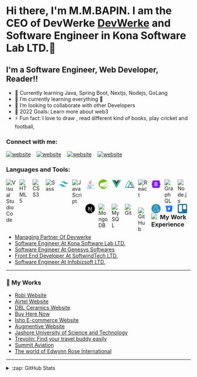 # Hi there, I'm M.M.BAPIN. I am the CEO of DevWerke [DevWerke] and Software Engineer in Kona Software Lab LTD.👋 

<!-- [![YouTube Channel Subscribers](https://img.shields.io/youtube/channel/subscribers/UCDCHcqyeQgJ-jVSd6VJkbCw?logo=youtube&logoColor=red&style=for-the-badge)][youtube]
[![Website](https://img.shields.io/website?label=codeSTACKr.com&style=for-the-badge&url=https%3A%2F%2Fcodestackr.com)](https://codestackr.com)
[![Twitter Follow](https://img.shields.io/twitter/follow/codeSTACKr?color=1DA1F2&logo=twitter&style=for-the-badge)](https://twitter.com/intent/follow?original_referer=https%3A%2F%2Fgithub.com%2FcodeSTACKr&screen_name=codeSTACKr)

[![Visual Studio Marketplace Rating (Stars)](https://img.shields.io/visual-studio-marketplace/stars/codestackr.codestackr-theme?label=codeSTACKr%20VS%20Code%20Theme&logo=visualstudiocode&logoColor=ff652f&style=for-the-badge)](https://marketplace.visualstudio.com/items?itemName=codestackr.codestackr-theme)
[![Become A VS Code SuperHero](https://img.shields.io/badge/-Become%20A%20VS%20Code%20SuperHero%20%E2%86%92-gray.svg?colorB=ff652f&style=for-the-badge)](https://vsCodeHero.com) -->


## I'm a Software Engineer, Web Developer, Reader!!

- 🔭 Currently learning Java, Spring Boot, Nextjs, Nodejs, GoLang
- 🌱 I’m currently learning everything 🤣
- 👯 I’m looking to collaborate with other Developers
- 🥅 2022 Goals: Learn more about web3
- ⚡ Fun fact: I love to draw , read different kind of books, play cricket and football,
<!-- - 😻 Check out the NFT collection I created: [CodeCats](https://opensea.io/collection/codecats?search[sortAscending]=true&search[sortBy]=PRICE&search[toggles][0]=BUY_NOW) -->

### Connect with me:

[![website](https://img.icons8.com/fluency/26/000000/domain.png)](https://devwerke.com/)
&nbsp;&nbsp;
[![website](https://img.icons8.com/color/26/000000/facebook-new.png)](https://www.facebook.com/mmbapin)
&nbsp;&nbsp;
[![website](https://img.icons8.com/external-justicon-lineal-color-justicon/26/000000/external-linkedin-social-media-justicon-lineal-color-justicon.png)](https://www.linkedin.com/in/m-m-bapin-66ab3b146/)
&nbsp;&nbsp;
[![website](https://img.icons8.com/fluency/26/000000/instagram-new.png)](https://www.instagram.com/mmbapin/)


### Languages and Tools:

<img align="left" alt="Visual Studio Code" width="26px" src="https://cdn.jsdelivr.net/gh/devicons/devicon/icons/vscode/vscode-original.svg" style="padding-right:10px; margin-bottom: 10px" />
<img align="left" alt="HTML5" width="26px" src="https://cdn.jsdelivr.net/gh/devicons/devicon/icons/html5/html5-original.svg" style="padding-right:10px;" />
<img align="left" alt="CSS3" width="26px" src="https://cdn.jsdelivr.net/gh/devicons/devicon/icons/css3/css3-original.svg" style="padding-right:10px;" />
<img align="left" alt="Sass" width="26px" src="https://cdn.jsdelivr.net/gh/devicons/devicon/icons/sass/sass-original.svg" style="padding-right:10px;" />
<img align="left" alt="Tailwind Css" width="26px" src="https://github.com/devicons/devicon/blob/v2.14.0/icons/tailwindcss/tailwindcss-plain.svg" style="padding-right:10px;" />
<img align="left" alt="JavaScript" width="26px" src="https://cdn.jsdelivr.net/gh/devicons/devicon/icons/javascript/javascript-original.svg" style="padding-right:10px;" />
<img align="left" alt="Java" width="26px" src="https://github.com/devicons/devicon/blob/v2.14.0/icons/java/java-original.svg" style="padding-right:10px;" />
<img align="left" alt="Spring Boot" width="26px" src="https://github.com/devicons/devicon/blob/v2.14.0/icons/spring/spring-original.svg" style="padding-right:10px;" />
<img align="left" alt="Vue Js" width="26px" src="https://github.com/devicons/devicon/blob/v2.14.0/icons/vuejs/vuejs-original.svg" style="padding-right:10px;" />
<img align="left" alt="Nuxt Js" width="26px" src="https://github.com/devicons/devicon/blob/v2.14.0/icons/nuxtjs/nuxtjs-original.svg" style="padding-right:10px;" />
<img align="left" alt="React" width="26px" src="https://cdn.jsdelivr.net/gh/devicons/devicon/icons/react/react-original.svg" style="padding-right:10px;" />
<img align="left" alt="Bootstrap" width="26px" src="https://github.com/devicons/devicon/blob/v2.14.0/icons/bootstrap/bootstrap-original.svg" style="padding-right:10px;" />
<img align="left" alt="GraphQL" width="26px" src="https://cdn.jsdelivr.net/gh/devicons/devicon/icons/graphql/graphql-plain.svg" style="padding-right:10px;" />
<img align="left" alt="Node.js" width="26px" src="https://cdn.jsdelivr.net/gh/devicons/devicon/icons/nodejs/nodejs-original.svg" style="padding-right:10px;" />
<img align="left" alt="Next" width="26px" src="https://github.com/devicons/devicon/blob/v2.14.0/icons/nextjs/nextjs-original.svg" style="padding-right:10px;" />
<img align="left" alt="MongoDB" width="26px" src="https://cdn.jsdelivr.net/gh/devicons/devicon/icons/mongodb/mongodb-original.svg" style="padding-right:10px;" />
<img align="left" alt="MySQL" width="26px" src="https://cdn.jsdelivr.net/gh/devicons/devicon/icons/mysql/mysql-original.svg" style="padding-right:10px;" />
<img align="left" alt="Git" width="26px" src="https://cdn.jsdelivr.net/gh/devicons/devicon/icons/git/git-original.svg" style="padding-right:10px;" />
<img align="left" alt="GitHub" width="26px" src="https://user-images.githubusercontent.com/3369400/139447912-e0f43f33-6d9f-45f8-be46-2df5bbc91289.png" style="padding-right:10px; padding-top:10px" />
<img align="left" alt="Yarn" width="26px" src="https://github.com/devicons/devicon/blob/v2.14.0/icons/yarn/yarn-original.svg" style="padding-right:10px;" />
<img align="left" alt="Bitbucket" width="26px" src="https://github.com/devicons/devicon/blob/v2.14.0/icons/bitbucket/bitbucket-original.svg" style="padding-right:10px;" />
<img align="left" alt="Trello" width="26px" src="https://github.com/devicons/devicon/blob/v2.14.0/icons/trello/trello-plain.svg" style="padding-right:10px;" />


<!-- <img align="left" alt="GitHub" width="26px" src="https://user-images.githubusercontent.com/3369400/139448065-39a229ba-4b06-434b-bc67-616e2ed80c8f.png" style="padding-right:10px;" /> -->
<!-- <img align="left" alt="Terminal" width="26px" src="./img/terminal-light.svg" />
<img align="left" alt="Terminal" width="26px" src="./img/terminal-dark.svg" /> -->


<br />
<br />

---

### <img src="https://img.icons8.com/external-parzival-1997-flat-parzival-1997/26/000000/external-work-worklife-balance-and-stress-management-parzival-1997-flat-parzival-1997.png"/>&nbsp; My Work Experience

<!-- YOUTUBE:START -->
- [Managing Partner Of Devwerke](https://devwerke.com)
- [Software Engineer At Kona Software Lab LTD.](https://konasl.com/)
- [Software Engineer At Genesys Softwares](https://genesysoftwares.com/)
- [Front End Developer At SoftwindTech LTD.]()
- [Software Engineer At Infobizsoft LTD.](https://infobizsoftware.com/)
<!-- YOUTUBE:END -->

---

### 📕 My Works

<!-- BLOG-POST-LIST:START -->
- [Robi Website](https://www.robi.com.bd/en)
- [Airtel Website](https://www.bd.airtel.com/en)
- [DBL Ceramics Website](https://dblceramics.com/en)
- [Buy Here Now](https://www.buyherenow.com.bd/)
- [Isho E-commerce Website](https://www.isho.com/)
- [Augmentive Website](https://augmentive.dev/)
- [Jashore University of Science and Technology](https://just.edu.bd/)
- [Trevolin: Find your travel buddy easily](https://trevolin.com/)
- [Summit Aviation](https://flysummit.com/)
- [The world of Edwynn Rose International](https://edwynnrose.com/)
<!-- BLOG-POST-LIST:END -->


---

<details>
  <summary>:zap: GitHub Stats</summary>

  <img align="left" alt="Bapin's GitHub Stats" src="https://github-readme-stats.vercel.app/api?username=mmbapin&show_icons=true&hide_border=false&title_color=ff652f&icon_color=FFE400&bg_color=09131B&text_color=ffffff&border_color=0c1a25" />

</details>

[DevWerke]: https://devwerke.com/
[website]: https://codeSTACKr.com
[course]: http://vsCodeHero.com
[twitter]: https://twitter.com/codeSTACKr
[youtube]: https://youtube.com/codeSTACKr
[instagram]: https://instagram.com/codeSTACKr
[linkedin]: https://linkedin.com/in/codeSTACKr
[webdevplaylist]: https://www.youtube.com/playlist?list=PLkwxH9e_vrAJ0WbEsFA9W3I1W-g_BTsbt
[jsplaylist]: https://www.youtube.com/playlist?list=PLkwxH9e_vrALRJKu7wfXby3MKeflhTu6B
[cssplaylist]: https://www.youtube.com/playlist?list=PLkwxH9e_vrALSdvZuEh6gqQdmDoDIoqz4
[reactplaylist]: https://www.youtube.com/playlist?list=PLkwxH9e_vrAK4TdffpxKY3QGyHCpxFcQ0